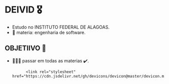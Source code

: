 # DEIVID 🎖️
- Estudo no INSTITUTO FEDERAL DE ALAGOAS.
- 🌱 materia: engenharia de software.

## OBJETIIVO 🎯

- 🧑🏻‍🎓 passar em todas as materias ✔️.


            <link rel="stylesheet" href="https://cdn.jsdelivr.net/gh/devicons/devicon@master/devicon.min.css">
          
